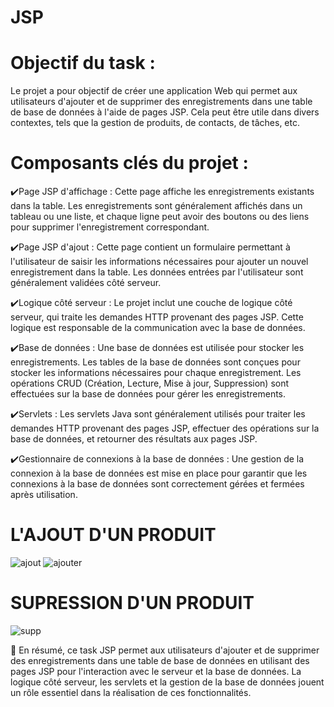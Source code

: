 # JSP
# Objectif du task : 
Le projet a pour objectif de créer une application Web qui permet aux utilisateurs d'ajouter et de supprimer des enregistrements dans une table de base de données à l'aide de pages JSP. Cela peut être utile dans divers contextes, tels que la gestion de produits, de contacts, de tâches, etc.
# Composants clés du projet :


✔️Page JSP d'affichage : Cette page affiche les enregistrements existants dans la table. Les enregistrements sont généralement affichés dans un tableau ou une liste, et chaque ligne peut avoir des boutons ou des liens pour supprimer l'enregistrement correspondant.


✔️Page JSP d'ajout : Cette page contient un formulaire permettant à l'utilisateur de saisir les informations nécessaires pour ajouter un nouvel enregistrement dans la table. Les données entrées par l'utilisateur sont généralement validées côté serveur.


✔️Logique côté serveur : Le projet inclut une couche de logique côté serveur, qui traite les demandes HTTP provenant des pages JSP. Cette logique est responsable de la communication avec la base de données.


✔️Base de données : Une base de données est utilisée pour stocker les enregistrements. Les tables de la base de données sont conçues pour stocker les informations nécessaires pour chaque enregistrement. Les opérations CRUD (Création, Lecture, Mise à jour, Suppression) sont effectuées sur la base de données pour gérer les enregistrements.


✔️Servlets : Les servlets Java sont généralement utilisés pour traiter les demandes HTTP provenant des pages JSP, effectuer des opérations sur la base de données, et retourner des résultats aux pages JSP.


✔️Gestionnaire de connexions à la base de données : Une gestion de la connexion à la base de données est mise en place pour garantir que les connexions à la base de données sont correctement gérées et fermées après utilisation.

# L'AJOUT D'UN PRODUIT

![ajout](https://github.com/ouarriorxx/JSP/assets/143946046/6cb598db-1fee-4726-820f-f9deff0520a1)
![ajouter](https://github.com/ouarriorxx/JSP/assets/143946046/c2a7cce1-1407-415c-8733-a9575f08713b)

# SUPRESSION D'UN PRODUIT

![supp](https://github.com/ouarriorxx/JSP/assets/143946046/c49ff1aa-2415-49d0-954d-59354edef36d)

🔑 En résumé, ce task JSP permet aux utilisateurs d'ajouter et de supprimer des enregistrements dans une table de base de données en utilisant des pages JSP pour l'interaction avec le serveur et la base de données. La logique côté serveur, les servlets et la gestion de la base de données jouent un rôle essentiel dans la réalisation de ces fonctionnalités.

